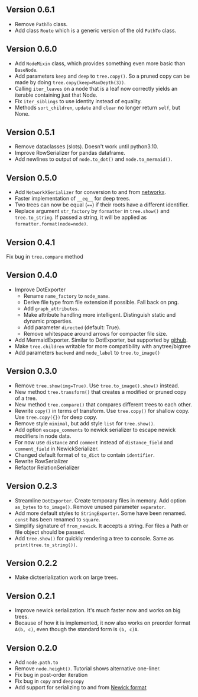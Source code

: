 ## Version 0.6.1 ##
- Remove `PathTo` class.
- Add class `Route` which is a generic version of the old `PathTo` class.

## Version 0.6.0 ##
- Add `NodeMixin` class, which provides something even more basic than `BaseNode`.
- Add parameters `keep` and `deep` to `tree.copy()`.
  So a pruned copy can be made by doing `tree.copy(keep=MaxDepth(3))`.
- Calling `iter_leaves` on a node that is a leaf
  now correctly yields an iterable containing just that Node.
- Fix `iter_siblings` to use identity instead of equality.
- Methods `sort_children`, `update` and `clear` no longer return `self`, but None.

## Version 0.5.1 ##
- Remove dataclasses (slots). Doesn't work until python3.10.
- Improve RowSerializer for pandas dataframe.
- Add newlines to output of `node.to_dot()` and `node.to_mermaid()`.

## Version 0.5.0 ##
- Add `NetworkXSerializer` for conversion to and from [networkx](https://networkx.org/).
- Faster implementation of `__eq__` for deep trees.
- Two trees can now be equal (`==`) if their roots have a different identifier. 
- Replace argument `str_factory` by `formatter` in `tree.show()` and `tree.to_string`.
  If passed a string, it will be applied as `formatter.format(node=node)`.

## Version 0.4.1 ##
Fix bug in `tree.compare` method

## Version 0.4.0 ##
- Improve DotExporter
  - Rename `name_factory` to `node_name`.
  - Derive file type from file extension if possible. Fall back on png.
  - Add `graph_attributes`.
  - Make attribute handling more intelligent. Distinguish static and dynamic properties.
  - Add parameter `directed` (default: True).
  - Remove whitespace around arrows for compacter file size.
- Add MermaidExporter. Similar to DotExporter, but supported by [github](https://docs.github.com/en/get-started/writing-on-github/working-with-advanced-formatting/creating-diagrams).
- Make `tree.children` writable for more compatibility with anytree/bigtree
- Add parameters `backend` and `node_label` to `tree.to_image()`

## Version 0.3.0 ##
- Remove `tree.show(img=True)`. Use `tree.to_image().show()` instead.
- New method `tree.transform()` that creates a modified or pruned copy of a tree.
- New method `tree.compare()` that compares different trees to each other.
- Rewrite `copy()` in terms of transform.
  Use `tree.copy()` for shallow copy.
  Use `tree.copy({})` for deep copy.
- Remove style `minimal`, but add style `list` for `tree.show()`.
- Add option `escape_comments` to newick serializer to escape newick modifiers in node data.
- For now use `distance` and `comment` instead of `distance_field` and `comment_field` in NewickSerializer.
- Changed default format of `to_dict` to contain `identifier`.
- Rewrite RowSerializer
- Refactor RelationSerializer

## Version 0.2.3 ##
- Streamline `DotExporter`.
  Create temporary files in memory.
  Add option `as_bytes` to `to_image()`.
  Remove unused parameter `separator`.
- Add more default styles to `StringExporter`.
  Some have been renamed. `const` has been renamed to `square`.
- Simplify signature of `from_newick`. It accepts a string.
  For files a Path or file object should be passed.
- Add `tree.show()` for quickly rendering a tree to console.
  Same as `print(tree.to_string())`.

## Version 0.2.2 ##
- Make dictserialization work on large trees.

## Version 0.2.1 ##
- Improve newick serialization. It's much faster now and works on big trees.
- Because of how it is implemented, it now also works on preorder format `A(b, c)`, even though the standard form is `(b, c)A`.

## Version 0.2.0 ##
- Add `node.path.to`
- Remove `node.height()`. Tutorial shows alternative one-liner.
- Fix bug in post-order iteration
- Fix bug in `copy` and `deepcopy`
- Add support for serializing to and from [Newick format](https://evolution.genetics.washington.edu/phylip/newicktree.html)
 